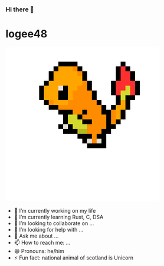 ### Hi there 👋


<h1>logee48</h1>
<img src="char.png">

- 🔭 I’m currently working on my life
- 🌱 I’m currently learning Rust, C, DSA
- 👯 I’m looking to collaborate on ...
- 🤔 I’m looking for help with ...
- 💬 Ask me about ...
- 📫 How to reach me: ...
- 😄 Pronouns: he/him
- ⚡ Fun fact: national animal of scotland is Unicorn


